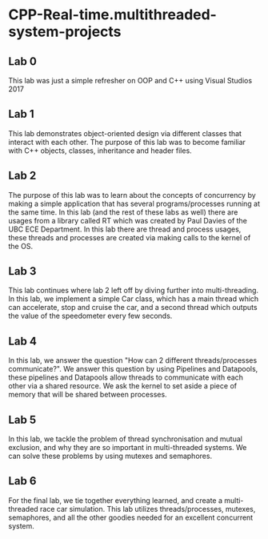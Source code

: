 # CPP-Real-time.multithreaded-system-projects

## Lab 0
This lab was just a simple refresher on OOP and C++ using Visual Studios 2017

## Lab 1
This lab demonstrates object-oriented design via different classes that interact with each other.
The purpose of this lab was to become familiar with C++ objects, classes, inheritance and header files.

## Lab 2
The purpose of this lab was to learn about the concepts of concurrency
by making a simple application that has several programs/processes running at the same time. In this lab (and the rest of these labs as well) there are usages from a library called RT which was created by Paul Davies of the UBC ECE Department. 
In this lab there are thread and process usages, these threads and processes are created via making calls to the kernel of the OS.

## Lab 3
This lab continues where lab 2 left off by diving further into multi-threading. In this lab, we implement a simple Car class, which has a main thread which can accelerate, stop and cruise the car, and a second thread which outputs the value of the speedometer every few seconds.


## Lab 4
In this lab, we answer the question "How can 2 different threads/processes communicate?". We answer this question by using Pipelines and Datapools, these pipelines and Datapools allow threads to communicate with each other via a shared resource. We ask the kernel to set aside a piece of memory that will be shared between processes.

## Lab 5
In this lab, we tackle the problem of thread synchronisation and mutual exclusion, and why they are so important in multi-threaded systems. We can solve these problems by using mutexes and semaphores. 

## Lab 6

For the final lab, we tie together everything learned, and create a multi-threaded race car simulation. This lab utilizes threads/processes, mutexes, semaphores, and all the other goodies needed for an excellent concurrent system.
